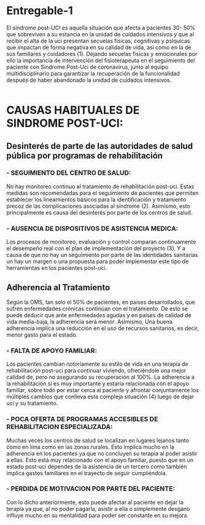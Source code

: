 # Entregable-1
<p>El síndrome post-UCI es aquella situación que afecta a pacientes 30- 50% que sobreviven a su estancia en la unidad de cuidados intensivos y que al recibir el alta de la uci presentan secuelas físicas, cognitivas y psíquicas que impactan de forma negativa en su calidad de vida, así como en la de sus familiares y cuidadores (1). Dejando secuelas físicas y emocionales por ello la importancia de intervención del fisioterapeuta en el seguimiento del paciente con Síndrome Post-Uci de coronavirus, junto al equipo multidisciplinario para garantizar la recuperación de la funcionalidad después de haber abandonado la unidad de cuidados intensivos.</p>
<center>
  <img src="uploads/Arbol.png" alt="" class="img-fluid img-rounded">
</center>

<h1>CAUSAS HABITUALES DE SINDROME POST-UCI:</h1>
<h2>Desinterés de parte de las autoridades de salud pública por programas de rehabilitación</h2>
<h3>- SEGUIMIENTO DEL CENTRO DE SALUD:</h3>
<p>No hay monitoreo continuo al tratamiento de rehabilitación post-uci. Estas medidas son recomendadas para el seguimiento de pacientes que permiten establecer los lineamientos básicos para la identificación y tratamiento precoz de las complicaciones asociadas al síndrome (2). Asimismo, esto principalmente es causa del desinterés por parte de los centros de salud. </p>
<h3>- AUSENCIA DE DISPOSITIVOS DE ASISTENCIA MEDICA:</h3>
<p>Los procesos de monitoreo, evaluación y control comparan continuamente el desempeño real con el plan de implementación del proyecto (3). Y a causa de que no hay un seguimiento por parte de las identidades sanitarias un hay un margen o una propuesta para poder implementar este tipo de herramientas en los pacientes post-uci.	</p>
<h2>Adherencia al Tratamiento</h2>
<p>Según la OMS, tan solo el 50% de pacientes, en países desarrollados, que sufren enfermedades crónicas continúan con el tratamiento. De esto se puede deducir que ante enfermedades agudas y en países de calidad de vida media-baja, la adherencia será menor. Asimismo, Una buena adherencia implica una reducción en el uso de recursos sanitarios, es decir, menor gasto para el estado.</p> 
<h3>- FALTA DE APOYO FAMILIAR:</h3>
<p>Los pacientes cambian notoriamente su estilo de vida en una terapia de rehabilitación post-uci para continuar viviendo, ofreciéndole una mejor calidad de, pero no asegurando su recuperación al 100%. La adherencia a la rehabilitación si es muy importante y estaría relacionada con el apoyo familiar, sobre todo por estar cerca al paciente y afrontar conjuntamente los múltiples cambios que conlleva esta compleja situación (4) luego de dejar uci y su tratamiento.</p>
<h3>- POCA OFERTA DE PROGRAMAS ACCESIBLES DE REHABILITACION ESPECIALIZADA:</h3>
<p>Muchas veces los centros de salud se localizan en lugares lejanos tanto como en lima como en las zonas rurales. Esto implica mucho en la adherencia en los pacientes ya que no concluyen su terapia al poder asistir a ellas. Esto está muy relacionado con el apoyo familiar, puesto que en un estado post-uci dependes de la asistencia de un tercero como también implica gastos familiares en el trayecto de seguir cumpliéndola.</p>
<h3>- PERDIDA DE MOTIVACION POR PARTE DEL PACIENTE:</h3>
<p>Con lo dicho anteriormente, esto puede afectar al paciente en dejar la terapia ya que, al no poder pagarla, asistir a ella o simplemente desgano influye mucho en su mentalidad para poder ser constante en su mejora.</p>
